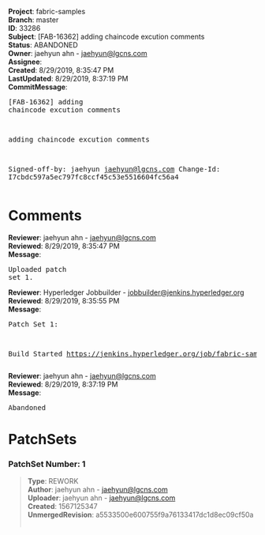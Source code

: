 <strong>Project</strong>: fabric-samples<br><strong>Branch</strong>: master<br><strong>ID</strong>: 33286<br><strong>Subject</strong>: [FAB-16362] adding chaincode excution comments<br><strong>Status</strong>: ABANDONED<br><strong>Owner</strong>: jaehyun ahn - jaehyun@lgcns.com<br><strong>Assignee</strong>:<br><strong>Created</strong>: 8/29/2019, 8:35:47 PM<br><strong>LastUpdated</strong>: 8/29/2019, 8:37:19 PM<br><strong>CommitMessage</strong>:<br><pre>[FAB-16362] adding chaincode excution comments

adding chaincode excution comments

Signed-off-by: jaehyun <jaehyun@lgcns.com>
Change-Id: I7cbdc597a5ec797fc8ccf45c53e5516604fc56a4
</pre><h1>Comments</h1><strong>Reviewer</strong>: jaehyun ahn - jaehyun@lgcns.com<br><strong>Reviewed</strong>: 8/29/2019, 8:35:47 PM<br><strong>Message</strong>: <pre>Uploaded patch set 1.</pre><strong>Reviewer</strong>: Hyperledger Jobbuilder - jobbuilder@jenkins.hyperledger.org<br><strong>Reviewed</strong>: 8/29/2019, 8:35:55 PM<br><strong>Message</strong>: <pre>Patch Set 1:

Build Started https://jenkins.hyperledger.org/job/fabric-samples-verify-x86_64/525/</pre><strong>Reviewer</strong>: jaehyun ahn - jaehyun@lgcns.com<br><strong>Reviewed</strong>: 8/29/2019, 8:37:19 PM<br><strong>Message</strong>: <pre>Abandoned</pre><h1>PatchSets</h1><h3>PatchSet Number: 1</h3><blockquote><strong>Type</strong>: REWORK<br><strong>Author</strong>: jaehyun ahn - jaehyun@lgcns.com<br><strong>Uploader</strong>: jaehyun ahn - jaehyun@lgcns.com<br><strong>Created</strong>: 1567125347<br><strong>UnmergedRevision</strong>: a5533500e600755f9a76133417dc1d8ec09cf50a<br><br></blockquote>
